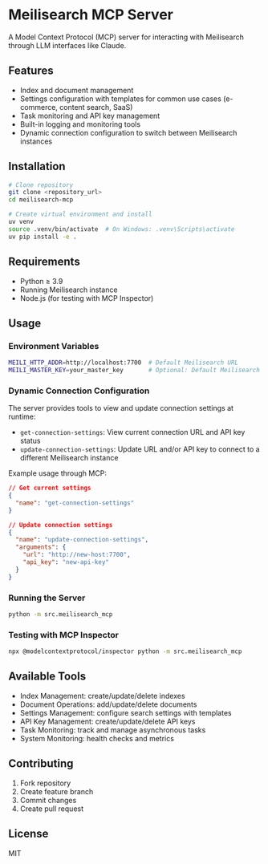 # Meilisearch MCP Server

A Model Context Protocol (MCP) server for interacting with Meilisearch through LLM interfaces like Claude.

## Features

- Index and document management 
- Settings configuration with templates for common use cases (e-commerce, content search, SaaS)
- Task monitoring and API key management
- Built-in logging and monitoring tools
- Dynamic connection configuration to switch between Meilisearch instances

## Installation

```bash
# Clone repository
git clone <repository_url>
cd meilisearch-mcp

# Create virtual environment and install
uv venv
source .venv/bin/activate  # On Windows: .venv\Scripts\activate
uv pip install -e .
```

## Requirements

- Python ≥ 3.9
- Running Meilisearch instance
- Node.js (for testing with MCP Inspector)

## Usage

### Environment Variables

```bash
MEILI_HTTP_ADDR=http://localhost:7700  # Default Meilisearch URL
MEILI_MASTER_KEY=your_master_key       # Optional: Default Meilisearch API key
```

### Dynamic Connection Configuration

The server provides tools to view and update connection settings at runtime:

- `get-connection-settings`: View current connection URL and API key status
- `update-connection-settings`: Update URL and/or API key to connect to a different Meilisearch instance

Example usage through MCP:
```json
// Get current settings
{
  "name": "get-connection-settings"
}

// Update connection settings
{
  "name": "update-connection-settings",
  "arguments": {
    "url": "http://new-host:7700",
    "api_key": "new-api-key"
  }
}
```

### Running the Server

```bash
python -m src.meilisearch_mcp
```

### Testing with MCP Inspector

```bash
npx @modelcontextprotocol/inspector python -m src.meilisearch_mcp
```

## Available Tools

- Index Management: create/update/delete indexes
- Document Operations: add/update/delete documents
- Settings Management: configure search settings with templates
- API Key Management: create/update/delete API keys
- Task Monitoring: track and manage asynchronous tasks
- System Monitoring: health checks and metrics

## Contributing

1. Fork repository
2. Create feature branch
3. Commit changes
4. Create pull request

## License

MIT
